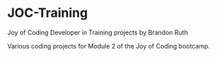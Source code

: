 # JOC-Training
Joy of Coding Developer in Training projects
by Brandon Ruth

Various coding projects for Module 2 of the Joy of Coding bootcamp.
